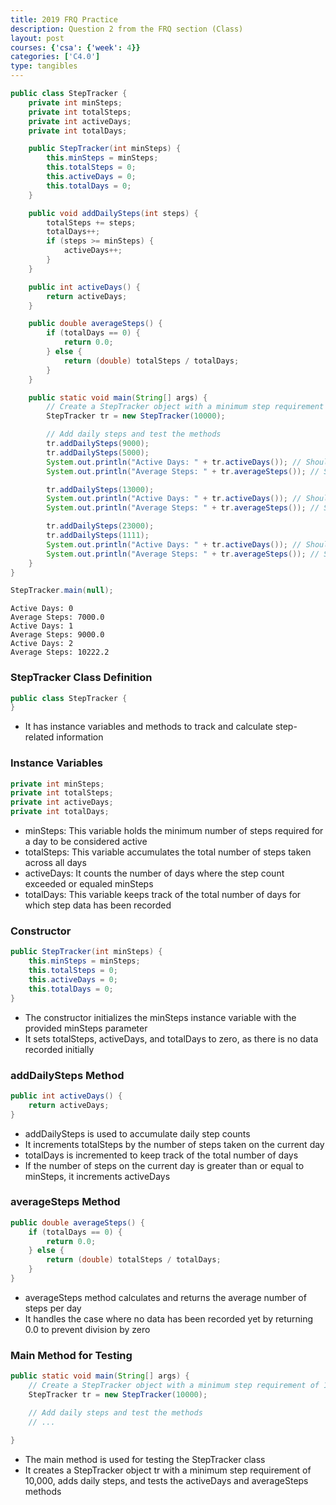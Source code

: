 ```yaml
---
title: 2019 FRQ Practice
description: Question 2 from the FRQ section (Class)
layout: post
courses: {'csa': {'week': 4}}
categories: ['C4.0']
type: tangibles
---
```


```Java
public class StepTracker {
    private int minSteps;
    private int totalSteps;
    private int activeDays;
    private int totalDays;

    public StepTracker(int minSteps) {
        this.minSteps = minSteps;
        this.totalSteps = 0;
        this.activeDays = 0;
        this.totalDays = 0;
    }

    public void addDailySteps(int steps) {
        totalSteps += steps;
        totalDays++;
        if (steps >= minSteps) {
            activeDays++;
        }
    }

    public int activeDays() {
        return activeDays;
    }

    public double averageSteps() {
        if (totalDays == 0) {
            return 0.0;
        } else {
            return (double) totalSteps / totalDays;
        }
    }

    public static void main(String[] args) {
        // Create a StepTracker object with a minimum step requirement of 10,000
        StepTracker tr = new StepTracker(10000);

        // Add daily steps and test the methods
        tr.addDailySteps(9000);
        tr.addDailySteps(5000);
        System.out.println("Active Days: " + tr.activeDays()); // Should print 0
        System.out.println("Average Steps: " + tr.averageSteps()); // Should print 0.0

        tr.addDailySteps(13000);
        System.out.println("Active Days: " + tr.activeDays()); // Should print 1
        System.out.println("Average Steps: " + tr.averageSteps()); // Should print 9000.0

        tr.addDailySteps(23000);
        tr.addDailySteps(1111);
        System.out.println("Active Days: " + tr.activeDays()); // Should print 2
        System.out.println("Average Steps: " + tr.averageSteps()); // Should print 10222.2
    }
}

StepTracker.main(null);
```

    Active Days: 0
    Average Steps: 7000.0
    Active Days: 1
    Average Steps: 9000.0
    Active Days: 2
    Average Steps: 10222.2


### StepTracker Class Definition


```Java
public class StepTracker {
}
```

- It has instance variables and methods to track and calculate step-related information

### Instance Variables


```Java
private int minSteps;
private int totalSteps;
private int activeDays;
private int totalDays;
```

- minSteps: This variable holds the minimum number of steps required for a day to be considered active
- totalSteps: This variable accumulates the total number of steps taken across all days
- activeDays: It counts the number of days where the step count exceeded or equaled minSteps
- totalDays: This variable keeps track of the total number of days for which step data has been recorded

### Constructor


```Java
public StepTracker(int minSteps) {
    this.minSteps = minSteps;
    this.totalSteps = 0;
    this.activeDays = 0;
    this.totalDays = 0;
}
```

- The constructor initializes the minSteps instance variable with the provided minSteps parameter
- It sets totalSteps, activeDays, and totalDays to zero, as there is no data recorded initially

### addDailySteps Method


```Java
public int activeDays() {
    return activeDays;
}
```

- addDailySteps is used to accumulate daily step counts
- It increments totalSteps by the number of steps taken on the current day
- totalDays is incremented to keep track of the total number of days
- If the number of steps on the current day is greater than or equal to minSteps, it increments activeDays

### averageSteps Method


```Java
public double averageSteps() {
    if (totalDays == 0) {
        return 0.0;
    } else {
        return (double) totalSteps / totalDays;
    }
}
```

- averageSteps method calculates and returns the average number of steps per day
- It handles the case where no data has been recorded yet by returning 0.0 to prevent division by zero

### Main Method for Testing


```Java
public static void main(String[] args) {
    // Create a StepTracker object with a minimum step requirement of 10,000
    StepTracker tr = new StepTracker(10000);

    // Add daily steps and test the methods
    // ...

}
```

- The main method is used for testing the StepTracker class
- It creates a StepTracker object tr with a minimum step requirement of 10,000, adds daily steps, and tests the activeDays and averageSteps methods
